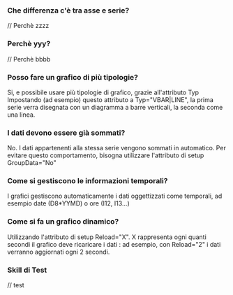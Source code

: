 ### **Che differenza c'è tra asse e serie?**

// Perchè zzzz

### **Perchè yyy?**

// Perchè bbbb

### **Posso fare un grafico di più tipologie?**

Si, e possibile usare più tipologie di grafico, grazie all'attributo Typ
Impostando (ad esempio) questo attributo a Typ="VBAR|LINE", la prima serie verra disegnata con un diagramma a barre verticali, la seconda come una linea.

### **I dati devono essere già sommati?**

No. I dati appartenenti alla stessa serie vengono sommati in automatico. Per evitare questo comportamento, bisogna utilizzare l'attributo di setup GroupData="No"

### **Come si gestiscono le informazioni temporali?**

I grafici gestiscono automaticamente i dati oggettizzati come temporali, ad esempio date (D8\*YYMD) o ore (I12, I13...)

### **Come si fa un grafico dinamico?**

Utilizzando l'attributo di setup Reload="X".
X rappresenta ogni quanti secondi il grafico deve ricaricare i dati :  ad esempio, con Reload="2" i dati verranno aggiornati ogni 2 secondi.

### **Skill di Test**

// test
